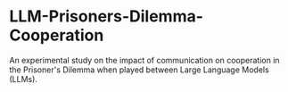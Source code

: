 # LLM-Prisoners-Dilemma-Cooperation
An experimental study on the impact of communication on cooperation in the Prisoner's Dilemma when played between Large Language Models (LLMs).
